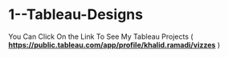 # 1--Tableau-Designs

You Can Click On the Link To See My Tableau Projects ( **https://public.tableau.com/app/profile/khalid.ramadi/vizzes** )
